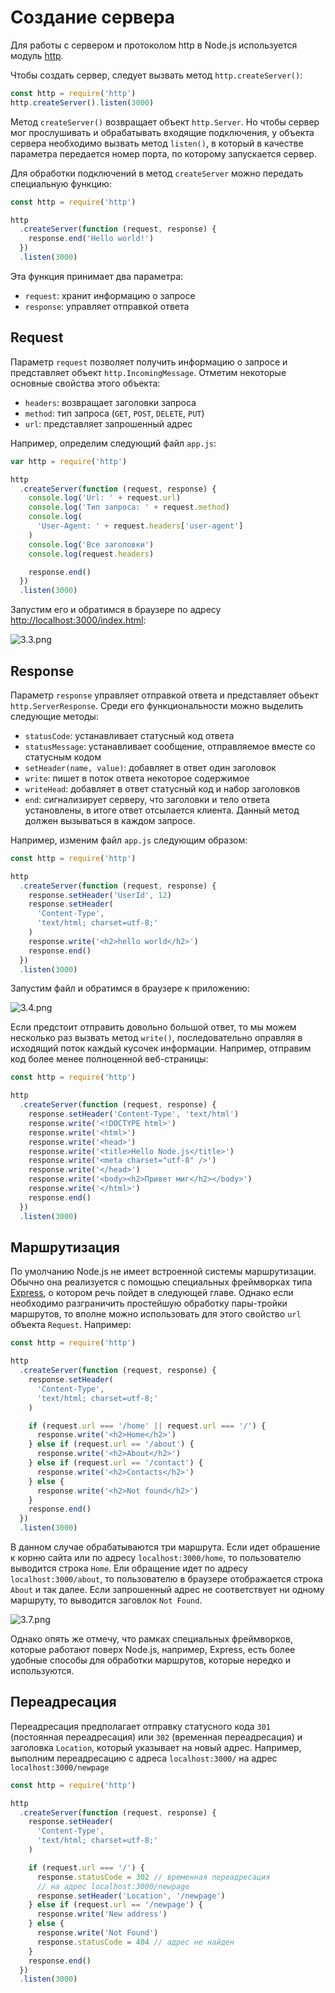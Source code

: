 # Создание сервера

Для работы с сервером и протоколом http в Node.js используется модуль [http](https://nodejs.org/api/http.html).

Чтобы создать сервер, следует вызвать метод `http.createServer()`:

```js
const http = require('http')
http.createServer().listen(3000)
```

Метод `createServer()` возвращает объект `http.Server`. Но чтобы сервер мог прослушивать и обрабатывать входящие подключения, у объекта сервера необходимо вызвать метод `listen()`, в который в качестве параметра передается номер порта, по которому запускается сервер.

Для обработки подключений в метод `createServer` можно передать специальную функцию:

```js
const http = require('http')

http
  .createServer(function (request, response) {
    response.end('Hello world!')
  })
  .listen(3000)
```

Эта функция принимает два параметра:

- `request`: хранит информацию о запросе
- `response`: управляет отправкой ответа

## Request

Параметр `request` позволяет получить информацию о запросе и представляет объект `http.IncomingMessage`. Отметим некоторые основные свойства этого объекта:

- `headers`: возвращает заголовки запроса
- `method`: тип запроса (`GET`, `POST`, `DELETE`, `PUT`)
- `url`: представляет запрошенный адрес

Например, определим следующий файл `app.js`:

```js
var http = require('http')

http
  .createServer(function (request, response) {
    console.log('Url: ' + request.url)
    console.log('Тип запроса: ' + request.method)
    console.log(
      'User-Agent: ' + request.headers['user-agent']
    )
    console.log('Все заголовки')
    console.log(request.headers)

    response.end()
  })
  .listen(3000)
```

Запустим его и обратимся в браузере по адресу [http://localhost:3000/index.html](http://localhost:3000/index.html):

![3.3.png](3.3.png)

## Response

Параметр `response` управляет отправкой ответа и представляет объект `http.ServerResponse`. Среди его функциональности можно выделить следующие методы:

- `statusCode`: устанавливает статусный код ответа
- `statusMessage`: устанавливает сообщение, отправляемое вместе со статусным кодом
- `setHeader(name, value)`: добавляет в ответ один заголовок
- `write`: пишет в поток ответа некоторое содержимое
- `writeHead`: добавляет в ответ статусный код и набор заголовков
- `end`: сигнализирует серверу, что заголовки и тело ответа установлены, в итоге ответ отсылается клиента. Данный метод должен вызываться в каждом запросе.

Например, изменим файл `app.js` следующим образом:

```js
const http = require('http')

http
  .createServer(function (request, response) {
    response.setHeader('UserId', 12)
    response.setHeader(
      'Content-Type',
      'text/html; charset=utf-8;'
    )
    response.write('<h2>hello world</h2>')
    response.end()
  })
  .listen(3000)
```

Запустим файл и обратимся в браузере к приложению:

![3.4.png](3.4.png)

Если предстоит отправить довольно большой ответ, то мы можем несколько раз вызвать метод `write()`, последовательно оправляя в исходящий поток каждый кусочек информации. Например, отправим код более менее полноценной веб-страницы:

```js
const http = require('http')

http
  .createServer(function (request, response) {
    response.setHeader('Content-Type', 'text/html')
    response.write('<!DOCTYPE html>')
    response.write('<html>')
    response.write('<head>')
    response.write('<title>Hello Node.js</title>')
    response.write('<meta charset="utf-8" />')
    response.write('</head>')
    response.write('<body><h2>Привет миг</h2></body>')
    response.write('</html>')
    response.end()
  })
  .listen(3000)
```

## Маршрутизация

По умолчанию Node.js не имеет встроенной системы маршрутизации. Обычно она реализуется с помощью специальных фреймворках типа [Express](../expressjs4/index.md), о котором речь пойдет в следующей главе. Однако если необходимо разграничить простейшую обработку пары-тройки маршрутов, то вполне можно использовать для этого свойство `url` объекта `Request`. Например:

```js
const http = require('http')

http
  .createServer(function (request, response) {
    response.setHeader(
      'Content-Type',
      'text/html; charset=utf-8;'
    )

    if (request.url === '/home' || request.url === '/') {
      response.write('<h2>Home</h2>')
    } else if (request.url == '/about') {
      response.write('<h2>About</h2>')
    } else if (request.url == '/contact') {
      response.write('<h2>Contacts</h2>')
    } else {
      response.write('<h2>Not found</h2>')
    }
    response.end()
  })
  .listen(3000)
```

В данном случае обрабатываются три маршрута. Если идет обрашение к корню сайта или по адресу `localhost:3000/home`, то пользователю выводится строка `Home`. Ели обращение идет по адресу `localhost:3000/about`, то пользователю в браузере отображается строка `About` и так далее. Если запрошенный адрес не соответствует ни одному маршруту, то выводится заговлок `Not Found`.

![3.7.png](3.7.png)

Однако опять же отмечу, что рамках специальных фреймворков, которые работают поверх Node.js, например, Express, есть более удобные способы для обработки маршрутов, которые нередко и используются.

## Переадресация

Переадресация предполагает отправку статусного кода `301` (постоянная переадресация) или `302` (временная переадресация) и заголовка `Location`, который указывает на новый адрес. Например, выполним переадресацию с адреса `localhost:3000/` на адрес `localhost:3000/newpage`

```js
const http = require('http')

http
  .createServer(function (request, response) {
    response.setHeader(
      'Content-Type',
      'text/html; charset=utf-8;'
    )

    if (request.url === '/') {
      response.statusCode = 302 // временная переадресация
      // на адрес localhost:3000/newpage
      response.setHeader('Location', '/newpage')
    } else if (request.url == '/newpage') {
      response.write('New address')
    } else {
      response.write('Not Found')
      response.statusCode = 404 // адрес не найден
    }
    response.end()
  })
  .listen(3000)
```
